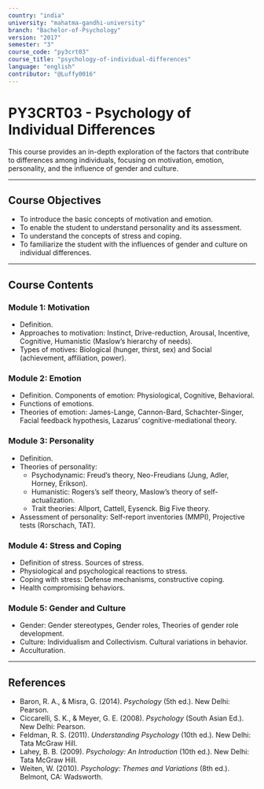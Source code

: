 ```yaml
---
country: "india"
university: "mahatma-gandhi-university"
branch: "Bachelor-of-Psychology"
version: "2017"
semester: "3"
course_code: "py3crt03"
course_title: "psychology-of-individual-differences"
language: "english"
contributor: "@Luffy0016"
---
```

# PY3CRT03 - Psychology of Individual Differences

This course provides an in-depth exploration of the factors that contribute to differences among individuals, focusing on motivation, emotion, personality, and the influence of gender and culture.

---
## Course Objectives

* To introduce the basic concepts of motivation and emotion.
* To enable the student to understand personality and its assessment.
* To understand the concepts of stress and coping.
* To familiarize the student with the influences of gender and culture on individual differences.

---
## Course Contents

### Module 1: Motivation  
* Definition.
* Approaches to motivation: Instinct, Drive-reduction, Arousal, Incentive, Cognitive, Humanistic (Maslow’s hierarchy of needs).
* Types of motives: Biological (hunger, thirst, sex) and Social (achievement, affiliation, power).

### Module 2: Emotion  
* Definition. Components of emotion: Physiological, Cognitive, Behavioral.
* Functions of emotions.
* Theories of emotion: James-Lange, Cannon-Bard, Schachter-Singer, Facial feedback hypothesis, Lazarus’ cognitive-mediational theory.

### Module 3: Personality  
* Definition.
* Theories of personality:
    * Psychodynamic: Freud’s theory, Neo-Freudians (Jung, Adler, Horney, Erikson).
    * Humanistic: Rogers’s self theory, Maslow’s theory of self-actualization.
    * Trait theories: Allport, Cattell, Eysenck. Big Five theory.
* Assessment of personality: Self-report inventories (MMPI), Projective tests (Rorschach, TAT).

### Module 4: Stress and Coping  
* Definition of stress. Sources of stress.
* Physiological and psychological reactions to stress.
* Coping with stress: Defense mechanisms, constructive coping.
* Health compromising behaviors.

### Module 5: Gender and Culture  
* Gender: Gender stereotypes, Gender roles, Theories of gender role development.
* Culture: Individualism and Collectivism. Cultural variations in behavior.
* Acculturation.

---
## References
* Baron, R. A., & Misra, G. (2014). *Psychology* (5th ed.). New Delhi: Pearson.
* Ciccarelli, S. K., & Meyer, G. E. (2008). *Psychology* (South Asian Ed.). New Delhi: Pearson.
* Feldman, R. S. (2011). *Understanding Psychology* (10th ed.). New Delhi: Tata McGraw Hill.
* Lahey, B. B. (2009). *Psychology: An Introduction* (10th ed.). New Delhi: Tata McGraw Hill.
* Weiten, W. (2010). *Psychology: Themes and Variations* (8th ed.). Belmont, CA: Wadsworth.